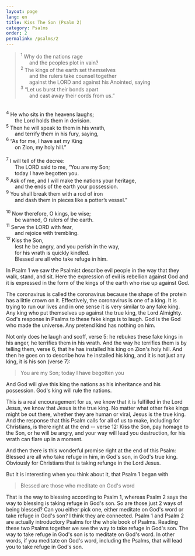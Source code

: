 ```yaml
---
layout: page
lang: en
title: Kiss The Son (Psalm 2)
category: Psalms
order: 2
permalink: /psalms/2
---
```


> <sup>1</sup> Why do the nations rage<br />
&nbsp;&nbsp;&nbsp;&nbsp;&nbsp;&nbsp;and the peoples plot in vain?<br />
<sup>2</sup> The kings of the earth set themselves<br />
&nbsp;&nbsp;&nbsp;&nbsp;&nbsp;&nbsp;and the rulers take counsel together<br />
&nbsp;&nbsp;&nbsp;&nbsp;&nbsp;&nbsp;against the LORD and against his Anointed, saying<br />
<sup>3</sup> “Let us burst their bonds apart<br />
&nbsp;&nbsp;&nbsp;&nbsp;&nbsp;&nbsp;and cast away their cords from us.”<br />
<br />	
<sup>4</sup> He who sits in the heavens laughs;<br />
&nbsp;&nbsp;&nbsp;&nbsp;&nbsp;&nbsp;the Lord holds them in derision.<br />
<sup>5</sup> Then he will speak to them in his wrath,<br />
&nbsp;&nbsp;&nbsp;&nbsp;&nbsp;&nbsp;and terrify them in his fury, saying,<br />
<sup>6</sup> “As for me, I have set my King<br />
&nbsp;&nbsp;&nbsp;&nbsp;&nbsp;&nbsp;on Zion, my holy hill.”<br />
<br />
<sup>7</sup> I will tell of the decree:<br />
&nbsp;&nbsp;&nbsp;&nbsp;&nbsp;&nbsp;The LORD said to me, “You are my Son;<br />
&nbsp;&nbsp;&nbsp;&nbsp;&nbsp;&nbsp;today I have begotten you.<br />
<sup>8</sup> Ask of me, and I will make the nations your heritage,<br />
&nbsp;&nbsp;&nbsp;&nbsp;&nbsp;&nbsp;and the ends of the earth your possession.<br />
<sup>9</sup> You shall break them with a rod of iron<br />
&nbsp;&nbsp;&nbsp;&nbsp;&nbsp;&nbsp;and dash them in pieces like a potter’s vessel.”<br />
<br />
<sup>10</sup> Now therefore, O kings, be wise;<br />
&nbsp;&nbsp;&nbsp;&nbsp;&nbsp;&nbsp;be warned, O rulers of the earth.<br />
<sup>11</sup> Serve the LORD with fear,<br /> 
&nbsp;&nbsp;&nbsp;&nbsp;&nbsp;&nbsp;and rejoice with trembling.<br />
<sup>12</sup> Kiss the Son,<br />
&nbsp;&nbsp;&nbsp;&nbsp;&nbsp;&nbsp;lest he be angry, and you perish in the way,<br />
&nbsp;&nbsp;&nbsp;&nbsp;&nbsp;&nbsp;for his wrath is quickly kindled.<br />
&nbsp;&nbsp;&nbsp;&nbsp;&nbsp;&nbsp;Blessed are all who take refuge in him.

In Psalm 1 we saw the Psalmist describe evil people in the way that they walk, stand, and sit. Here the expression of evil is rebellion against God and it is expressed in the form of the kings of the earth who rise up against God.

The coronavirus is called the coronavirus because the shape of the protein has a little crown on it. Effectively, the coronavirus is one of a king. It is trying to run our lives and in one sense it is very similar to any fake king. Any king who put themselves up against the true king, the Lord Almighty. God's response in Psalms to these fake kings is to laugh. God is the God who made the universe. Any pretend kind has nothing on him.

Not only does he laugh and scoff, verse 5: he rebukes these fake kings in his anger, he terrifies them in his wrath. And the way he terrifies them is by telling them, verse 6, that he has installed his king on Zion's holy hill. And then he goes on to describe how he installed his king, and it is not just any king, it is his son (verse 7):
> You are my Son; today I have begotten you

And God will give this king the nations as his inheritance and his possession. God's king will rule the nations.

This is a real encouragement for us, we know that it is fulfilled in the Lord Jesus, we know that Jesus is the true king. No matter what other fake kings might be out there, whether they are human or viral, Jesus is the true king. And the response that this Psalm calls for all of us to make, including for Christians, is there right at the end -- verse 12: Kiss the Son, pay homage to the Son, or he will be angry, and your way will lead you destruction, for his wrath can flare up in a moment.

And then there is this wonderful promise right at the end of this Psalm: Blessed are all who take refuge in him, in God's son, in God's true king. Obviously for Christians that is taking refunge in the Lord Jesus.

But it is interesting when you think about it, that Psalm 1 began with
> Blessed are those who meditate on God's word

That is the way to blessing according to Psalm 1, whereas Psalm 2 says the way to blessing is taking refuge in God's son. So are those just 2 ways of being blessed? Can you either pick one, either meditate on God's word or take refuge in God's son? I think they are connected. Psalm 1 and Psalm 2 are actually introductory Psalms for the whole book of Psalms. Reading these two Psalms together we see the way to take refuge in God's son. The way to take refuge in God's son is to meditate on God's word. In other words, if you meditate on God's word, including the Psalms, that will lead you to take refuge in God's son.
